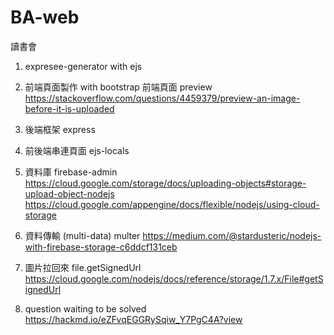 # BA-web
讀書會

1. expresee-generator with ejs

2. 前端頁面製作 with bootstrap 
前端頁面 preview https://stackoverflow.com/questions/4459379/preview-an-image-before-it-is-uploaded

3. 後端框架 express 

4. 前後端串連頁面 ejs-locals

5. 資料庫 firebase-admin
https://cloud.google.com/storage/docs/uploading-objects#storage-upload-object-nodejs
https://cloud.google.com/appengine/docs/flexible/nodejs/using-cloud-storage


6. 資料傳輸 (multi-data) multer
https://medium.com/@stardusteric/nodejs-with-firebase-storage-c6ddcf131ceb

7. 圖片拉回來 file.getSignedUrl
https://cloud.google.com/nodejs/docs/reference/storage/1.7.x/File#getSignedUrl

8. question waiting to be solved 
https://hackmd.io/eZFvqEGGRySqiw_Y7PgC4A?view
